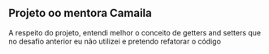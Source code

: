 ## Projeto oo mentora Camaila

A respeito do projeto, entendi melhor o conceito de getters and setters que no desafio
anterior eu não utilizei e pretendo refatorar o código
